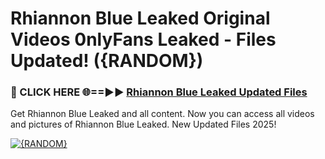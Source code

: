 # Rhiannon Blue Leaked Original Videos 0nlyFans Leaked - Files Updated! ({RANDOM})

<h3>🔴 CLICK HERE 🌐==►► <a href="https://betterlinks.top/A2PfLJ" rel="nofollow">Rhiannon Blue Leaked Updated Files</a></h3>

Get Rhiannon Blue Leaked and all content. Now you can access all videos and pictures of Rhiannon Blue Leaked. New Updated Files 2025!

[![{RANDOM}](https://i.imgur.com/ppqm5kG.gif)](https://betterlinks.top/A2PfLJ)